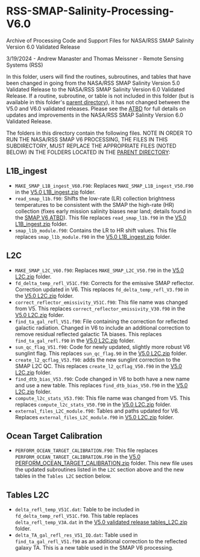 # RSS-SMAP-Salinity-Processing-V6.0
Archive of Processing Code and Support Files for NASA/RSS SMAP Salinity Version 6.0 Validated Release

3/19/2024 - Andrew Manaster and Thomas Meissner - Remote Sensing Systems (RSS)

In this folder, users will find the routines, subroutines, and tables that have been changed in going from the NASA/RSS SMAP Salinity Version 5.0 Validated Release
to the NASA/RSS SMAP Salinity Version 6.0 Validated Release.  If a routine, subroutine, or table is not included in this folder (but is available in this folder's [parent directory](https://github.com/Remote-Sensing-Systems/RSS-SMAP-Salinity-Processing-V5.0)), it has not changed between the V5.0 and V6.0 validated releases.  Please see the [ATBD](https://data.remss.com/smap/SSS/V06.0/documents/Release_V6.0.pdf) for full details on updates and improvements in the NASA/RSS SMAP Salinity Version 6.0 Validated Release.

The folders in this directory contain the following files.  NOTE IN ORDER TO RUN THE NASA/RSS SMAP V6 PROCESSING, THE FILES IN THIS SUBDIRECTORY, MUST REPLACE THE APPROPRIATE FILES (NOTED BELOW) IN THE FOLDERS LOCATED IN THE [PARENT DIRECTORY](https://github.com/Remote-Sensing-Systems/RSS-SMAP-Salinity-Processing-V5.0):


## L1B_ingest
- `MAKE_SMAP_L1B_ingest_V60.F90`: Replaces `MAKE_SMAP_L1B_ingest_V50.F90` in the [V5.0 L1B_ingest.zip](https://github.com/Remote-Sensing-Systems/RSS-SMAP-Salinity-Processing-V5.0/blob/main/L1B_ingest.zip) folder.
- `read_smap_l1b.f90`: Shifts the low-rate (LR) collection brightness temperatures to be consistent with the SMAP the high-rate (HR) collection (fixes early mission salinity biases near land; details found in the [SMAP V6 ATBD](https://data.remss.com/smap/SSS/V06.0/documents/Release_V6.0.pdf)).  This file replaces `read_smap_l1b.f90` in the [V5.0 L1B_ingest.zip](https://github.com/Remote-Sensing-Systems/RSS-SMAP-Salinity-Processing-V5.0/blob/main/L1B_ingest.zip) folder.
- `smap_l1b_module.f90`: Contains the LR to HR shift values.  This file replaces `smap_l1b_module.f90` in the [V5.0 L1B_ingest.zip](https://github.com/Remote-Sensing-Systems/RSS-SMAP-Salinity-Processing-V5.0/blob/main/L1B_ingest.zip) folder.


## L2C
- `MAKE_SMAP_L2C_V60.f90`: Replaces `MAKE_SMAP_L2C_V50.f90` in the [V5.0 L2C.zip](https://github.com/Remote-Sensing-Systems/RSS-SMAP-Salinity-Processing-V5.0/blob/main/L2C.zip) folder.
- `fd_delta_temp_refl_V51C.f90`: Corrects for the emissive SMAP reflector.  Correction updated in V6.  This replaces `fd_delta_temp_refl_V3.f90` in the [V5.0 L2C.zip](https://github.com/Remote-Sensing-Systems/RSS-SMAP-Salinity-Processing-V5.0/blob/main/L2C.zip) folder.
- `correct_reflector_emissivity_V51C.f90`: This file name was changed from V5.  This replaces `correct_reflector_emissivity_V30.f90` in the [V5.0 L2C.zip](https://github.com/Remote-Sensing-Systems/RSS-SMAP-Salinity-Processing-V5.0/blob/main/L2C.zip) folder.
- `find_ta_gal_refl_V51.f90`: File containing the correction for reflected galactic radiation.  Changed in V6 to include an additional correction to remove residual reflected galactic TA biases.  This replaces `find_ta_gal_refl.f90` in the [V5.0 L2C.zip](https://github.com/Remote-Sensing-Systems/RSS-SMAP-Salinity-Processing-V5.0/blob/main/L2C.zip) folder.
- `sun_qc_flag_V51.f90`: Code for newly updated, slightly more robust V6 sunglint flag.  This replaces `sun_qc_flag.90` in the [V5.0 L2C.zip](https://github.com/Remote-Sensing-Systems/RSS-SMAP-Salinity-Processing-V5.0/blob/main/L2C.zip) folder.
- `create_l2_qcflag_V53.f90`: adds the new sunglint correction to the SMAP L2C QC.  This replaces `create_l2_qcflag_V50.f90` in the [V5.0 L2C.zip](https://github.com/Remote-Sensing-Systems/RSS-SMAP-Salinity-Processing-V5.0/blob/main/L2C.zip) folder.
- `find_dtb_bias_V53.f90`: Code changed in V6 to both have a new name and use a new table.  This replaces `find_dtb_bias_V50.f90` in the [V5.0 L2C.zip](https://github.com/Remote-Sensing-Systems/RSS-SMAP-Salinity-Processing-V5.0/blob/main/L2C.zip) folder.
- `compute_l2c_stats_V53.f90`: This file name was changed from V5.  This replaces `compute_l2c_stats_V50.f90` in the [V5.0 L2C.zip](https://github.com/Remote-Sensing-Systems/RSS-SMAP-Salinity-Processing-V5.0/blob/main/L2C.zip) folder.
- `external_files_L2C_module.f90`: Tables and paths updated for V6.  Replaces `external_files_L2C_module.f90` in [V5.0 L2C.zip](https://github.com/Remote-Sensing-Systems/RSS-SMAP-Salinity-Processing-V5.0/blob/main/L2C.zip) folder.


## Ocean Target Calibration
- `PERFORM_OCEAN_TARGET_CALIBRATION.F90`: This file replaces `PERFORM_OCEAN_TARGET_CALIBRATION.F90` in the [V5.0 PERFORM_OCEAN_TARGET_CALIBRATION.zip](https://github.com/Remote-Sensing-Systems/RSS-SMAP-Salinity-Processing-V5.0/blob/main/PERFORM_OCEAN_TARGET_CALIBRATION.zip) folder.  This new file uses the updated subroutines listed in the `L2C` section above and the new tables in the `Tables L2C` section below.


## Tables L2C
- `delta_refl_temp_V51C.dat`: Table to be included in `fd_delta_temp_refl_V51C.f90`.  This table replaces `delta_refl_temp_V3A.dat` in the [V5.0 validated release tables_L2C.zip](https://github.com/Remote-Sensing-Systems/RSS-SMAP-Salinity-Processing-V5.0/releases/tag/V5.0-validated-release) folder.
- `delta_TA_gal_refl_res_V51_IQ.dat`: Table used in `find_ta_gal_refl_V51.f90` as an additional correction to the reflected galaxy TA.  This is a new table used in the SMAP V6 processing.

